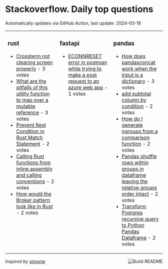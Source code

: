 # Stackoverflow. Daily top questions 

Automatically updates via GitHub Action, last update: <!-- date starts -->2024-03-18<!-- date ends -->


<table><tr><td valign="top" width="33%">

### rust
<!-- rust starts -->
* [Crossterm not clearing screen properly](https://stackoverflow.com/questions/78174550/crossterm-not-clearing-screen-properly) - 3 votes
* [What are the pitfalls of this utility function to map over a mutable reference](https://stackoverflow.com/questions/78176620/what-are-the-pitfalls-of-this-utility-function-to-map-over-a-mutable-reference) - 3 votes
* [Prevent Rest Condition in Rust Match Statement](https://stackoverflow.com/questions/78180792/prevent-rest-condition-in-rust-match-statement) - 2 votes
* [Calling Rust functions from inline assembly and calling conventions](https://stackoverflow.com/questions/78182688/calling-rust-functions-from-inline-assembly-and-calling-conventions) - 2 votes
* [How would the Broker pattern look like in Rust](https://stackoverflow.com/questions/78175273/how-would-the-broker-pattern-look-like-in-rust) - 2 votes
<!-- rust ends -->
</td><td valign="top" width="34%">


### fastapi
<!-- fastapi starts -->
* [ECONNRESET error in postman while trying to make a post request to an azure web app](https://stackoverflow.com/questions/78176929/econnreset-error-in-postman-while-trying-to-make-a-post-request-to-an-azure-web) - 1 votes
<!-- fastapi ends -->
</td><td valign="top" width="34%">


### pandas
<!-- pandas starts -->
* [How does pandasconcat work when the input is a dictionary](https://stackoverflow.com/questions/78176271/how-does-pandas-concat-work-when-the-input-is-a-dictionary) - 3 votes
* [add subtotal column by condition](https://stackoverflow.com/questions/78178154/add-subtotal-column-by-condition) - 2 votes
* [How do I generate ngroups from a comparison function](https://stackoverflow.com/questions/78179350/how-do-i-generate-ngroups-from-a-comparison-function) - 2 votes
* [Pandas shuffle rows within groups in dataframe leaving the relative groups order intact](https://stackoverflow.com/questions/78179989/pandas-shuffle-rows-within-groups-in-dataframe-leaving-the-relative-groups-orde) - 2 votes
* [Transform Postgres recursive query to Python Pandas Dataframe](https://stackoverflow.com/questions/78180508/transform-postgres-recursive-query-to-python-pandas-dataframe) - 2 votes
<!-- pandas ends -->
</td></tr></table>

<a href="https://github.com/hp0404/hp0404/actions"><img src="https://github.com/hp0404/hp0404/workflows/Build%20README/badge.svg" align="right" alt="Build README"></a> <p>*Inspired by  [simonw](https://github.com/simonw/simonw)*</p>
